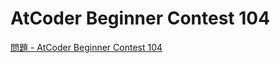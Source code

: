 AtCoder Beginner Contest 104
===

[問題 - AtCoder Beginner Contest 104](https://atcoder.jp/contests/abc104/tasks)
